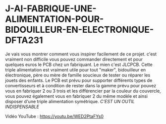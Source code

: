 # J-AI-FABRIQUE-UNE-ALIMENTATION-POUR-BIDOUILLEUR-EN-ELECTRONIQUE-DFTA231

Je vais vous montrer comment vous inspirer facilement  de ce projet.
c'est vraiment non difficile vous pouvez commander directement et pour quelques euros le PCB chez un fabriquant. 
Le mien c'est JLCPCB.
Cette triple alimentation est vraiment utile pour tout "maker", bidouilleur en électronique, père ou mère de famille soucieux de tester ou réparer les jouets des enfants.
Le PCB est prévu pour supporter différents types de convertisseurs et à condition de rester dans la gamme prévu pour pouvez vous en fabriquer 2 ou 3 trois et les différencier par la couleur du couvercle, vous pouvez également vous en fabriquer 2 du même modèle et ainsi disposer d'une triple alimentation symétrique.
*C'EST UN OUTIL INDISPENSABLE*

Vidéo YouTube : https://youtu.be/WED2PtaFYs0

